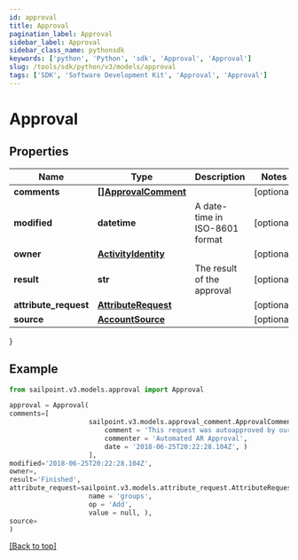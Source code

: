 ```yaml
---
id: approval
title: Approval
pagination_label: Approval
sidebar_label: Approval
sidebar_class_name: pythonsdk
keywords: ['python', 'Python', 'sdk', 'Approval', 'Approval'] 
slug: /tools/sdk/python/v3/models/approval
tags: ['SDK', 'Software Development Kit', 'Approval', 'Approval']
---
```


# Approval


## Properties

Name | Type | Description | Notes
------------ | ------------- | ------------- | -------------
**comments** | [**[]ApprovalComment**](approval-comment) |  | [optional] 
**modified** | **datetime** | A date-time in ISO-8601 format | [optional] 
**owner** | [**ActivityIdentity**](activity-identity) |  | [optional] 
**result** | **str** | The result of the approval | [optional] 
**attribute_request** | [**AttributeRequest**](attribute-request) |  | [optional] 
**source** | [**AccountSource**](account-source) |  | [optional] 
}

## Example

```python
from sailpoint.v3.models.approval import Approval

approval = Approval(
comments=[
                    sailpoint.v3.models.approval_comment.ApprovalComment(
                        comment = 'This request was autoapproved by our automated ETS subscriber.', 
                        commenter = 'Automated AR Approval', 
                        date = '2018-06-25T20:22:28.104Z', )
                    ],
modified='2018-06-25T20:22:28.104Z',
owner=,
result='Finished',
attribute_request=sailpoint.v3.models.attribute_request.AttributeRequest(
                    name = 'groups', 
                    op = 'Add', 
                    value = null, ),
source=
)

```
[[Back to top]](#) 

